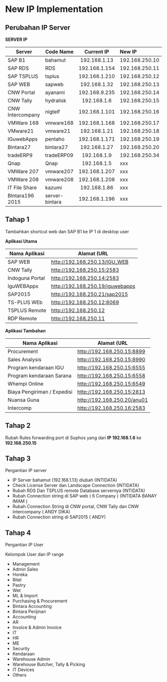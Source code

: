 # New IP Implementation

## Perubahan IP Server 

**SERVER IP**

| Server | Code Name | Current IP | New IP |
| -------| ----------| :--------: | :----- |
|SAP B1 | bahamut | 192.168.1.13 | 192.168.250.10 |
|SAP RDS | RDS | 192.168.1.154 | 192.168.250.11 |
|SAP TSPLUS | tsplus | 192.168.1.210 | 192.168.250.12 |
|SAP WEB | sapweb | 192.168.1.32 | 192.168.250.13 |
|CNW Portal | ayanami | 192.168.9.235 | 192.168.250.14 |
|CNW Tally | hydralisk | 192.168.1.6 | 192.168.250.15 |
|CNW Intercompany | nigtelf | 192.168.1.101 | 192.168.250.16 |
|VMWare 168  | vmware168 | 192.168.1.168 | 192.168.250.17 |
|VMware21 | vmware21 | 192.168.1.21 | 192.168.250.18 |
|IGuwebApps | pentaho | 192.168.1.171 | 192.168.250.19 |
|Bintara27 | bintara27 | 192.168.1.27 | 192.168.250.20 |
|tradeERP9 | tradeERP09 | 192.168.1.9 | 192.168.250.34 |
|Qnap | Qnap | 192.168.1.5 | xxx |
|VMWare 207 | vmware207 | 192.168.1.207 | xxx |
|VMWare 208 | vmware208 | 192.168.1.208 | xxx |
|IT File Share | kazumi | 192.168.1.86 | xxx |
|BIntara196 2015 | server-bintara | 192.168.1.196 | xxx |



## Tahap 1

Tambahkan shortcut web dan SAP B1 ke IP 1 di desktop user

**Aplikasi Utama**


| Nama Aplikasi | Alamat (URL |
| --------------| ------------|
| SAP WEB       | http://192.168.250.13/IGU_WEB |
| CNW Tally    | http://192.168.250.15:2583 |
| Indoguna Portal | http://192.168.250.14:2583 |
| IguWEBApps      | http://192.168.250.19/iguwebapps |
| SAP2015       | http://192.168.250.21/sap2015 |
| TS-PLUS WEb       | http://192.168.250.12:8069 |
| TSPLUS Remote       | http://192.168.250.12 |
| RDP Remote       | http://192.168.250.11 |

**Aplikasi Tambahan**

| Nama Aplikasi | Alamat (URL |
| --------------| ------------|
| Procurement       | http://192.168.250.15:8899 |
| Sales Analysis    | http://192.168.250.15:8990 |
| Program kendaraan IGU | http://192.168.250.15:6555 |
| Program kendaraan Sarana | http://192.168.250.15:6558 |
| Whempi Online      | http://192.168.250.15:6549 |
| Biaya Pengiriman / Expedisi   | http://192.168.250.15:2813 |
| Nuansa Guna       | http://192.168.250.20/anu01 |
| Intercomp       | http://192.168.250.16:2583 |


## Tahap 2

Rubah Rules forwarding port di Sophos yang dari **IP 192.168.1.6** ke **192.168.250.15**

## Tahap 3

Pergantian IP server

* IP Server bahamut (192.168.1.13) diubah (INTIDATA)
* Check License Server dan Landscape Connection (INTIDATA)
* Rubah RDS Dan TSPLUS remote Database servernya (INTIDATA)
* Rubah Connection string di SAP web ( 6 Company ) (INTIDATA BANAY IMAM )
* Rubah Connection String di CNW portal, CNW Tally dan CNW Intercompany ( ANDY DIKA)
* Rubah Connection string di SAP2015  ( ANDY)

## Tahap 4

Pergantian IP User 

Kelompok User dan IP range
* Management
* Admin Sales
* Horeka
* Ritel
* Pastry
* Wet
* ML & Import
* Purchasing & Procurement 
* Bintara Accounting
* Bintara Perijinan
* Accounting 
* AR 
* Invoice & Admin Invoice
* IT
* HR 
* ME 
* Security
* Kendaraan
* Warehouse Admin
* Warehouse Butcher, Tally & Picking
* IT Devices
* Others


